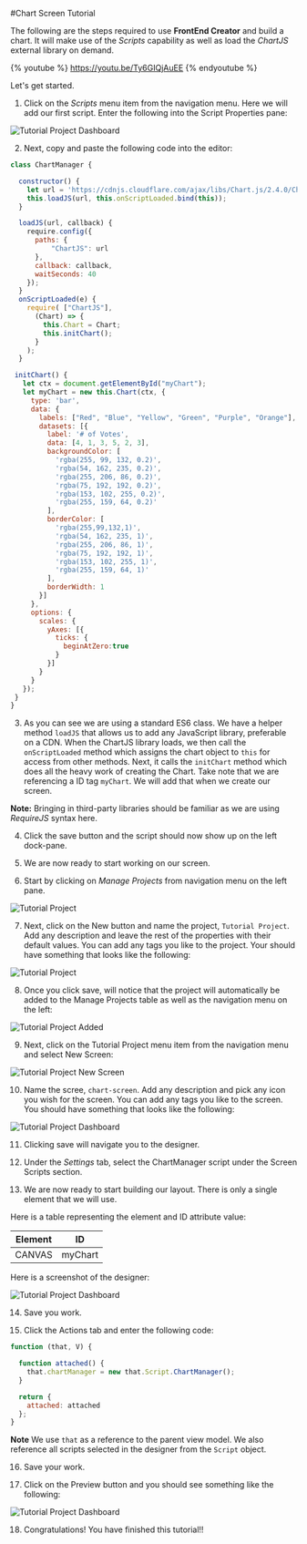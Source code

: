 #Chart Screen Tutorial

The following are the steps required to use **FrontEnd Creator** and build a chart. It will make use of the *Scripts* capability as well as load the *ChartJS* external library on demand.

{% youtube %}
  https://youtu.be/Ty6GIQjAuEE
{% endyoutube %}

Let's get started.

1) Click on the *Scripts* menu item from the navigation menu. Here we will add our first script. Enter the following into the Script Properties pane:

![Tutorial Project Dashboard](../assets/images/tutorials/tutorial-script-properties.png)

2) Next, copy and paste the following code into the editor:

```javascript
class ChartManager {

  constructor() {
    let url = 'https://cdnjs.cloudflare.com/ajax/libs/Chart.js/2.4.0/Chart.bundle';
    this.loadJS(url, this.onScriptLoaded.bind(this));
  }

  loadJS(url, callback) {
    require.config({
      paths: {
          "ChartJS": url
      },
      callback: callback,
      waitSeconds: 40
    });
  }
  onScriptLoaded(e) {
    require( ["ChartJS"],
      (Chart) => {
        this.Chart = Chart;
        this.initChart();
      }
    );
  }

 initChart() {
   let ctx = document.getElementById("myChart");
   let myChart = new this.Chart(ctx, {
     type: 'bar',
     data: {
       labels: ["Red", "Blue", "Yellow", "Green", "Purple", "Orange"],
       datasets: [{
         label: '# of Votes',
         data: [4, 1, 3, 5, 2, 3],
         backgroundColor: [
           'rgba(255, 99, 132, 0.2)',
           'rgba(54, 162, 235, 0.2)',
           'rgba(255, 206, 86, 0.2)',
           'rgba(75, 192, 192, 0.2)',
           'rgba(153, 102, 255, 0.2)',
           'rgba(255, 159, 64, 0.2)'
         ],
         borderColor: [
           'rgba(255,99,132,1)',
           'rgba(54, 162, 235, 1)',
           'rgba(255, 206, 86, 1)',
           'rgba(75, 192, 192, 1)',
           'rgba(153, 102, 255, 1)',
           'rgba(255, 159, 64, 1)'
         ],
         borderWidth: 1
       }]
     },
     options: {
       scales: {
         yAxes: [{
           ticks: {
             beginAtZero:true
           }
         }]
       }
     }
   });
 }    
}
```

3) As you can see we are using a standard ES6 class. We have a helper method `loadJS` that allows us to add any JavaScript library, preferable on a CDN. When the ChartJS library loads, we then call the `onScriptLoaded` method which assigns the chart object to `this` for access from other methods. Next, it calls the `initChart` method which does all the heavy work of creating the Chart. Take note that we are referencing a ID tag `myChart`. We will add that when we create our screen.

**Note:** Bringing in third-party libraries should be familiar as we are using *RequireJS* syntax here.

4) Click the save button and the script should now show up on the left dock-pane.

5) We are now ready to start working on our screen.

6) Start by clicking on *Manage Projects* from navigation menu on the left pane.

![Tutorial Project](../assets/images/tutorials/tutorial-manage-projects.png)

7) Next, click on the New button and name the project, `Tutorial Project`. Add any description and leave the rest of the properties with their default values. You can add any tags you like to the project. Your should have something that looks like the following:

![Tutorial Project](../assets/images/tutorials/tutorial-project.png)

8) Once you click save, will notice that the project will automatically be added to the Manage Projects table as well as the navigation menu on the left:

![Tutorial Project Added](../assets/images/tutorials/tutorial-project-added.png)

9) Next, click on the Tutorial Project menu item from the navigation menu and select New Screen:

![Tutorial Project New Screen](../assets/images/tutorials/tutorial-project-new-screen.png)

10) Name the scree, `chart-screen`. Add any description and pick any icon you wish for the screen. You can add any tags you like to the screen. You should have something that looks like the following:

![Tutorial Project Dashboard](../assets/images/tutorials/tutorial-screen-properties.png)

11) Clicking save will navigate you to the designer.

12) Under the *Settings* tab, select the ChartManager script under the Screen Scripts section.

13) We are now ready to start building our layout. There is only a single element that we will use.

Here is a table representing the element and ID attribute value:

Element | ID
------- | ---- 
CANVAS | myChart

Here is a screenshot of the designer:

![Tutorial Project Dashboard](../assets/images/tutorials/tutorial-chart-screen-canvas.png)

14) Save you work.

15) Click the Actions tab and enter the following code:

```javascript
function (that, V) {

  function attached() {
    that.chartManager = new that.Script.ChartManager();
  }

  return {
    attached: attached
  };
}
```

**Note** We use `that` as a reference to the parent view model. We also reference all scripts selected in the designer from the `Script` object.

16) Save your work.

17) Click on the Preview button and you should see something like the following:

![Tutorial Project Dashboard](../assets/images/tutorials/tutorial-chart-preview.png)

18) Congratulations! You have finished this tutorial!!
